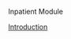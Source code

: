 Inpatient Module

[Introduction](https://github.com/hmislk/hmis/wiki/Inpatient-Module-Introduction)






